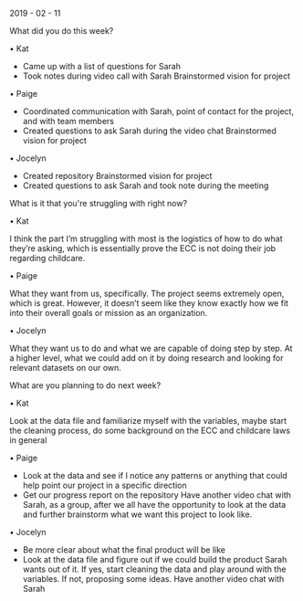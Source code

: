 2019 - 02 - 11

What did you do this week?

•	Kat

- Came up with a list of questions for Sarah 
- Took notes during video call with Sarah Brainstormed vision for project

•	Paige

- Coordinated communication with Sarah, point of contact for the project, and with team members 
- Created questions to ask Sarah during the video chat Brainstormed vision for project

•	Jocelyn

- Created repository Brainstormed vision for project 
- Created questions to ask Sarah and took note during the meeting 

What is it that you're struggling with right now?

•	Kat

I think the part I’m struggling with most is the logistics of how to do what they’re asking, which is essentially prove the ECC is not doing their job regarding childcare.

•	Paige

What they want from us, specifically. The project seems extremely open, which is great. However, it doesn’t seem like they know exactly how we fit into their overall goals or mission as an organization.

•	Jocelyn

What they want us to do and what we are capable of doing step by step. At a higher level, what we could add on it by doing research and looking for relevant datasets on our own. 

What are you planning to do next week?

•	Kat

Look at the data file and familiarize myself with the variables, maybe start the cleaning process, do some background on the ECC and childcare laws in general 

•	Paige

- Look at the data and see if I notice any patterns or anything that could help point our project in a specific direction 
- Get our progress report on the repository Have another video chat with Sarah, as a group, after we all have the opportunity to look at the data and further brainstorm what we want this project to look like. 

•	Jocelyn

- Be more clear about what the final product will be like 
- Look at the data file and figure out if we could build the product Sarah wants out of it. If yes, start cleaning the data and play around with the variables. If not, proposing some ideas. Have another video chat with Sarah
